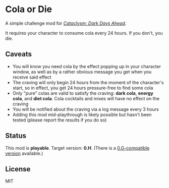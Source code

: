 # Cola or Die

A simple challenge mod for [_Cataclysm: Dark Days Ahead_](https://github.com/CleverRaven/Cataclysm-DDA/).

It requires your character to consume cola every 24 hours. If you don't, you die.

## Caveats

- You will know you need cola by the effect popping up in your character window, as well as by a rather obvious message you get when you receive said effect
- The craving will only begin 24 hours from the moment of the character's start, so in effect, you get 24 hours pressure-free to find some cola
- Only "pure" colas are valid to satisfy the craving: **dark cola**, **energy cola**, and **diet cola**. Cola cocktails and mixes will have no effect on the craving
- You will be notified about the craving via a log message every 3 hours
- Adding this mod mid-playthrough is likely possible but hasn't been tested (please report the results if you do so)

## Status

This mod is **playable**. Target version: **0.H**. (There is a [0.G-compatible version](https://github.com/FrontierModsExtra/ColaOrDie/) available.)

## License

MIT
